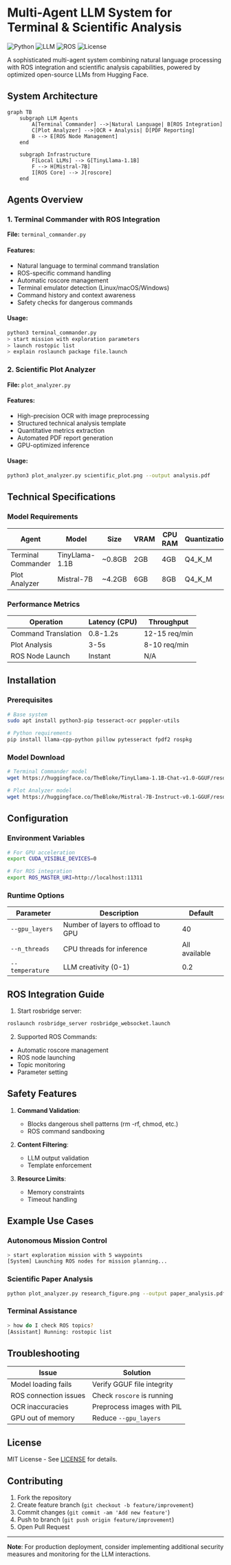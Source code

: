 # Multi-Agent LLM System for Terminal & Scientific Analysis

![Python](https://img.shields.io/badge/Python-3.8+-blue)
![LLM](https://img.shields.io/badge/LLM-TinyLlama/Mistral-green)
![ROS](https://img.shields.io/badge/ROS-Noetic-orange)
![License](https://img.shields.io/badge/License-MIT-purple)

A sophisticated multi-agent system combining natural language processing with ROS integration and scientific analysis capabilities, powered by optimized open-source LLMs from Hugging Face.

## System Architecture

```mermaid
graph TB
    subgraph LLM Agents
        A[Terminal Commander] -->|Natural Language| B[ROS Integration]
        C[Plot Analyzer] -->|OCR + Analysis| D[PDF Reporting]
        B --> E[ROS Node Management]
    end
    
    subgraph Infrastructure
        F[Local LLMs] --> G[TinyLlama-1.1B]
        F --> H[Mistral-7B]
        I[ROS Core] --> J[roscore]
    end
```

## Agents Overview

### 1. Terminal Commander with ROS Integration
**File:** `terminal_commander.py`

#### Features:
- Natural language to terminal command translation
- ROS-specific command handling
- Automatic roscore management
- Terminal emulator detection (Linux/macOS/Windows)
- Command history and context awareness
- Safety checks for dangerous commands

#### Usage:
```bash
python3 terminal_commander.py
> start mission with exploration parameters
> launch rostopic list
> explain roslaunch package file.launch
```

### 2. Scientific Plot Analyzer
**File:** `plot_analyzer.py`

#### Features:
- High-precision OCR with image preprocessing
- Structured technical analysis template
- Quantitative metrics extraction
- Automated PDF report generation
- GPU-optimized inference

#### Usage:
```bash
python3 plot_analyzer.py scientific_plot.png --output analysis.pdf
```

## Technical Specifications

### Model Requirements

| Agent | Model | Size | VRAM | CPU RAM | Quantization |
|-------|-------|------|------|---------|--------------|
| Terminal Commander | TinyLlama-1.1B | ~0.8GB | 2GB | 4GB | Q4_K_M |
| Plot Analyzer | Mistral-7B | ~4.2GB | 6GB | 8GB | Q4_K_M |

### Performance Metrics

| Operation | Latency (CPU) | Throughput |
|-----------|---------------|------------|
| Command Translation | 0.8-1.2s | 12-15 req/min |
| Plot Analysis | 3-5s | 8-10 req/min |
| ROS Node Launch | Instant | N/A |

## Installation

### Prerequisites

```bash
# Base system
sudo apt install python3-pip tesseract-ocr poppler-utils

# Python requirements
pip install llama-cpp-python pillow pytesseract fpdf2 rospkg
```

### Model Download

```bash
# Terminal Commander model
wget https://huggingface.co/TheBloke/TinyLlama-1.1B-Chat-v1.0-GGUF/resolve/main/tinyllama-1.1b-chat-v1.0.Q4_K_M.gguf

# Plot Analyzer model
wget https://huggingface.co/TheBloke/Mistral-7B-Instruct-v0.1-GGUF/resolve/main/mistral-7b-instruct-v0.1.Q4_K_M.gguf
```

## Configuration

### Environment Variables

```bash
# For GPU acceleration
export CUDA_VISIBLE_DEVICES=0

# For ROS integration
export ROS_MASTER_URI=http://localhost:11311
```

### Runtime Options

| Parameter | Description | Default |
|-----------|-------------|---------|
| `--gpu_layers` | Number of layers to offload to GPU | 40 |
| `--n_threads` | CPU threads for inference | All available |
| `--temperature` | LLM creativity (0-1) | 0.2 |

## ROS Integration Guide

1. Start rosbridge server:
```bash
roslaunch rosbridge_server rosbridge_websocket.launch
```

2. Supported ROS Commands:
- Automatic roscore management
- ROS node launching
- Topic monitoring
- Parameter setting

## Safety Features

1. **Command Validation**:
   - Blocks dangerous shell patterns (rm -rf, chmod, etc.)
   - ROS command sandboxing

2. **Content Filtering**:
   - LLM output validation
   - Template enforcement

3. **Resource Limits**:
   - Memory constraints
   - Timeout handling

## Example Use Cases

### Autonomous Mission Control
```bash
> start exploration mission with 5 waypoints
[System] Launching ROS nodes for mission planning...
```

### Scientific Paper Analysis
```bash
python plot_analyzer.py research_figure.png --output paper_analysis.pdf
```

### Terminal Assistance
```bash
> how do I check ROS topics?
[Assistant] Running: rostopic list
```

## Troubleshooting

| Issue | Solution |
|-------|----------|
| Model loading fails | Verify GGUF file integrity |
| ROS connection issues | Check `roscore` is running |
| OCR inaccuracies | Preprocess images with PIL |
| GPU out of memory | Reduce `--gpu_layers` |

## License

MIT License - See [LICENSE](LICENSE) for details.

## Contributing

1. Fork the repository
2. Create feature branch (`git checkout -b feature/improvement`)
3. Commit changes (`git commit -am 'Add new feature'`)
4. Push to branch (`git push origin feature/improvement`)
5. Open Pull Request

---

**Note**: For production deployment, consider implementing additional security measures and monitoring for the LLM interactions.
